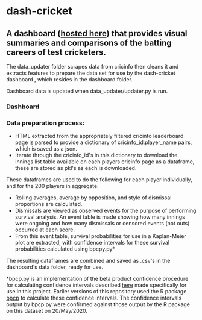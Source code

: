 # dash-cricket

## A dashboard ([hosted here](https://burningtin-cricket.herokuapp.com/)) that provides visual summaries and comparisons of the batting careers of test cricketers. 

The data_updater folder scrapes data from cricinfo then cleans it and extracts features to prepare the data set for use by the dash-cricket dashboard , which resides in the dashboard folder.
 
Dashboard data is updated when data_updater/updater.py is run.

### Dashboard

### Data preparation process:

* HTML extracted from the appropriately filtered cricinfo leaderboard page is parsed to provide a dictionary of cricinfo_id:player_name pairs, which is saved as a json.
* Iterate through the cricinfo_id's in this dictionary to download the innings list table available on each players cricinfo page as a dataframe, these are stored as pkl's as each is downloaded. 

These dataframes are used to do the following for each player individually, and for the 200 players in aggregate:

* Rolling averages, average by opposition, and style of dismissal proportions are calculated.
* Dismissals are viewed as observed events for the purpose of performing survival analysis. An event table is made showing how many innings were ongoing and how many dismissals or censored events (not outs) occurred at each score.
* From this event table, survival probabilities for use in a Kaplan-Meier plot are extracted, with confidence intervals for these survival probabilities calculated using bpcpy.py\* 

The resulting dataframes are combined and saved as .csv's in the dashboard's data folder, ready for use.

\*bpcp.py is an implementation of the beta product confidence procedure for calculating confidence intervals described [here](https://www.ncbi.nlm.nih.gov/pmc/articles/PMC3769999/) made specifically for use in this project. Earlier versions of this repository used the R package [bpcp](https://cran.r-project.org/web/packages/bpcp/bpcp.pdf) to calculate these confidence intervals. 
The confidence intervals output by bpcp.py were confirmed against those output by the R package on this dataset on 20/May/2020.
